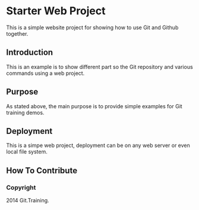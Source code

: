 # Starter Web Project

This is a simple website project for showing how to use Git and Github together.

## Introduction

This is an example is to show different part so the Git repository and various commands using a web project.

## Purpose 

As stated above, the main purpose is to provide simple examples for Git training demos. 

## Deployment

This is a simpe web project, deployment can be on any web server or even local file system.

## How To Contribute 

### Copyright


2014 Git.Training.
